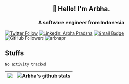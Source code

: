 <h2 align="center">👋 Hello! I'm Arbha.</h2>
<h3 align="center">A software engineer from Indonesia</h3>

[![Twitter Follow](https://img.shields.io/twitter/follow/arbhapr?label=Follow%20@arbhapr)](https://twitter.com/intent/follow?screen_name=arbhapr)
[![Linkedin: Arbha Pradana](https://img.shields.io/badge/-Arbha%20Pradana-blue?style=flat-square&logo=Linkedin&logoColor=white&link=https://www.linkedin.com/in/arbhapr/)](https://linkedin.com/in/arbhapr)
[![Gmail Badge](https://img.shields.io/badge/-arbhapr@gmail.com-c14438?style=flat-square&logo=Gmail&logoColor=white&link=mailto:arbhapr@gmail.com)](mailto:arbhapr@gmail.com)
![GitHub Followers](https://img.shields.io/github/followers/arbhapr?label=Follow&style=social)
<img src="https://komarev.com/ghpvc/?username=arbhapr" alt="arbhapr" />

## Stuffs
<!--START_SECTION:waka-->

```txt
No activity tracked
```

<!--END_SECTION:waka-->

| <img src="https://github-readme-stats.vercel.app/api/top-langs/?username=arbhapr&layout=compact"> | ![Arbha's github stats](https://github-readme-stats.vercel.app/api?username=arbhapr&show_icons=true&hide=[%22issues%22]) |
|--|--|
